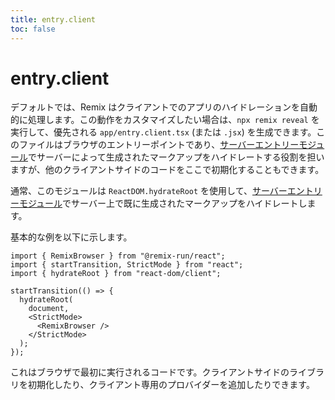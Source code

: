 ```yaml
---
title: entry.client
toc: false
---
```


# entry.client

デフォルトでは、Remix はクライアントでのアプリのハイドレーションを自動的に処理します。この動作をカスタマイズしたい場合は、`npx remix reveal` を実行して、優先される `app/entry.client.tsx` (または `.jsx`) を生成できます。このファイルはブラウザのエントリーポイントであり、[サーバーエントリーモジュール][server_entry_module]でサーバーによって生成されたマークアップをハイドレートする役割を担いますが、他のクライアントサイドのコードをここで初期化することもできます。

通常、このモジュールは `ReactDOM.hydrateRoot` を使用して、[サーバーエントリーモジュール][server_entry_module]でサーバー上で既に生成されたマークアップをハイドレートします。

基本的な例を以下に示します。

```tsx filename=app/entry.client.tsx
import { RemixBrowser } from "@remix-run/react";
import { startTransition, StrictMode } from "react";
import { hydrateRoot } from "react-dom/client";

startTransition(() => {
  hydrateRoot(
    document,
    <StrictMode>
      <RemixBrowser />
    </StrictMode>
  );
});
```

これはブラウザで最初に実行されるコードです。クライアントサイドのライブラリを初期化したり、クライアント専用のプロバイダーを追加したりできます。

[server_entry_module]: ./entry.server
